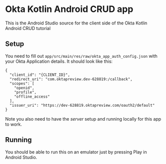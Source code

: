 # Okta Kotlin Android CRUD app

This is the Android Studio source for the client side of the Okta Kotlin Android CRUD tutorial

## Setup

You need to fill out `app/src/main/res/raw/okta_app_auth_config.json` with your Okta Application details.
It should look like this:

```
{
  "client_id": "{CLIENT_ID}",
  "redirect_uri": "com.oktapreview.dev-628819:/callback",
  "scopes": [
    "openid",
    "profile",
    "offline_access"
  ],
  "issuer_uri": "https://dev-628819.oktapreview.com/oauth2/default"
}
```

Note you also need to have the *server* setup and running locally for this app to work.

## Running

You should be able to run this on an emulator just by pressing Play in Android Studio.